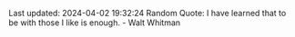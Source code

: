 Last updated: 2024-04-02 19:32:24
Random Quote: I have learned that to be with those I like is enough. - Walt Whitman